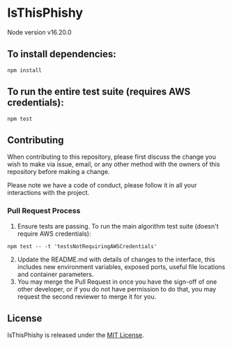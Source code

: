 # IsThisPhishy

Node version
v16.20.0

## To install dependencies:

```
npm install
```

## To run the entire test suite (requires AWS credentials):

```
npm test
```

## Contributing

When contributing to this repository, please first discuss the change you wish to make via issue,
email, or any other method with the owners of this repository before making a change.

Please note we have a code of conduct, please follow it in all your interactions with the project.

### Pull Request Process

1. Ensure tests are passing. To run the main algorithm test suite (doesn't require AWS credentials): 
```
npm test -- -t 'testsNotRequiringAWSCredentials'
```
2. Update the README.md with details of changes to the interface, this includes new environment
   variables, exposed ports, useful file locations and container parameters.
3. You may merge the Pull Request in once you have the sign-off of one other developer, or if you
   do not have permission to do that, you may request the second reviewer to merge it for you.

## License

IsThisPhishy is released under the [MIT License](https://opensource.org/licenses/MIT).
